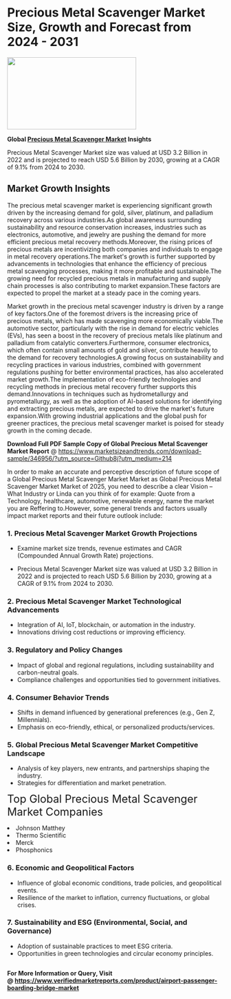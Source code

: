 <H1>Precious Metal Scavenger Market Size, Growth and Forecast from 2024 - 2031</H1><img class="aligncenter size-medium wp-image-584254" src="https://thirdeyenews.in/wp-content/uploads/2024/09/Global-Market-Research-300x168.jpeg" alt="" width="300" height="168" /><p><strong>Global&nbsp;<a href="https://www.marketsizeandtrends.com/download-sample/346956/?utm_source=Github8j?utm_medium=214">Precious Metal Scavenger Market</a> Insights</strong></p><p>Precious Metal Scavenger Market size was valued at USD 3.2 Billion in 2022 and is projected to reach USD 5.6 Billion by 2030, growing at a CAGR of 9.1% from 2024 to 2030.</p><p><h2>Market Growth Insights</h2> <p>The precious metal scavenger market is experiencing significant growth driven by the increasing demand for gold, silver, platinum, and palladium recovery across various industries.As global awareness surrounding sustainability and resource conservation increases, industries such as electronics, automotive, and jewelry are pushing the demand for more efficient precious metal recovery methods.Moreover, the rising prices of precious metals are incentivizing both companies and individuals to engage in metal recovery operations.The market's growth is further supported by advancements in technologies that enhance the efficiency of precious metal scavenging processes, making it more profitable and sustainable.The growing need for recycled precious metals in manufacturing and supply chain processes is also contributing to market expansion.These factors are expected to propel the market at a steady pace in the coming years. </p> <p>Market growth in the precious metal scavenger industry is driven by a range of key factors.One of the foremost drivers is the increasing price of precious metals, which has made scavenging more economically viable.The automotive sector, particularly with the rise in demand for electric vehicles (EVs), has seen a boost in the recovery of precious metals like platinum and palladium from catalytic converters.Furthermore, consumer electronics, which often contain small amounts of gold and silver, contribute heavily to the demand for recovery technologies.A growing focus on sustainability and recycling practices in various industries, combined with government regulations pushing for better environmental practices, has also accelerated market growth.The implementation of eco-friendly technologies and recycling methods in precious metal recovery further supports this demand.Innovations in techniques such as hydrometallurgy and pyrometallurgy, as well as the adoption of AI-based solutions for identifying and extracting precious metals, are expected to drive the market's future expansion.With growing industrial applications and the global push for greener practices, the precious metal scavenger market is poised for steady growth in the coming decade.</p><p><span class=""><strong>Download Full PDF Sample Copy of Global Precious Metal Scavenger Market Report</strong> @ <a href="https://www.marketsizeandtrends.com/download-sample/346956/?utm_source=Github8j?utm_medium=214" target="_blank">https://www.marketsizeandtrends.com/download-sample/346956/?utm_source=Github8j?utm_medium=214</a></span></p><p>In order to make an accurate and perceptive description of future scope of a Global&nbsp;Precious Metal Scavenger Market Market as Global&nbsp;Precious Metal Scavenger Market Market of 2025, you need to describe a clear Vision &ndash; What Industry or Linda can you think of for example: Quote from a Technology, healthcare, automotive, renewable energy, name the market you are Reffering to.However, some general trends and factors usually impact market reports and their future outlook include:</p><h3>1.&nbsp;<strong>Precious Metal Scavenger Market Growth Projections</strong></h3><ul><li>Examine market size trends, revenue estimates and CAGR (Compounded Annual Growth Rate) projections.</li><li><p>Precious Metal Scavenger Market size was valued at USD 3.2 Billion in 2022 and is projected to reach USD 5.6 Billion by 2030, growing at a CAGR of 9.1% from 2024 to 2030.</p></li></ul><h3>2.&nbsp;<strong>Precious Metal Scavenger Market Technological Advancements</strong></h3><ul><li>Integration of AI, IoT, blockchain, or automation in the industry.</li><li>Innovations driving cost reductions or improving efficiency.</li></ul><h3>3.&nbsp;<strong>Regulatory and Policy Changes</strong></h3><ul><li>Impact of global and regional regulations, including sustainability and carbon-neutral goals.</li><li>Compliance challenges and opportunities tied to government initiatives.</li></ul><h3>4.&nbsp;<strong>Consumer Behavior Trends</strong></h3><ul><li>Shifts in demand influenced by generational preferences (e.g., Gen Z, Millennials).</li><li>Emphasis on eco-friendly, ethical, or personalized products/services.</li></ul><h3>5.&nbsp;<strong>Global Precious Metal Scavenger Market Competitive Landscape</strong></h3><ul><li>Analysis of key players, new entrants, and partnerships shaping the industry.</li><li>Strategies for differentiation and market penetration.</li></ul><p data-pm-slice="1 1 []"><span style="color: inherit; font-family: inherit; font-size: 25px;">Top Global Precious Metal Scavenger Market Companies</span></p><div class="" data-test-id=""><p><li>Johnson Matthey</li><li> Thermo Scientific</li><li> Merck</li><li> Phosphonics</li></p></div><h3>6.&nbsp;<strong>Economic and Geopolitical Factors</strong></h3><ul><li>Influence of global economic conditions, trade policies, and geopolitical events.</li><li>Resilience of the market to inflation, currency fluctuations, or global crises.</li></ul><h3>7.&nbsp;<strong>Sustainability and ESG (Environmental, Social, and Governance)</strong></h3><ul><li>Adoption of sustainable practices to meet ESG criteria.</li><li>Opportunities in green technologies and circular economy principles.</li></ul><h2><strong style="font-size: 14px;">For More Information or Query, Visit @&nbsp;</strong><a style="background-color: #ffffff; font-size: 14px;" href="https://www.marketsizeandtrends.com/report/precious-metal-scavenger-market/" target="_blank">https://www.verifiedmarketreports.com/product/airport-passenger-boarding-bridge-market</a></h2>